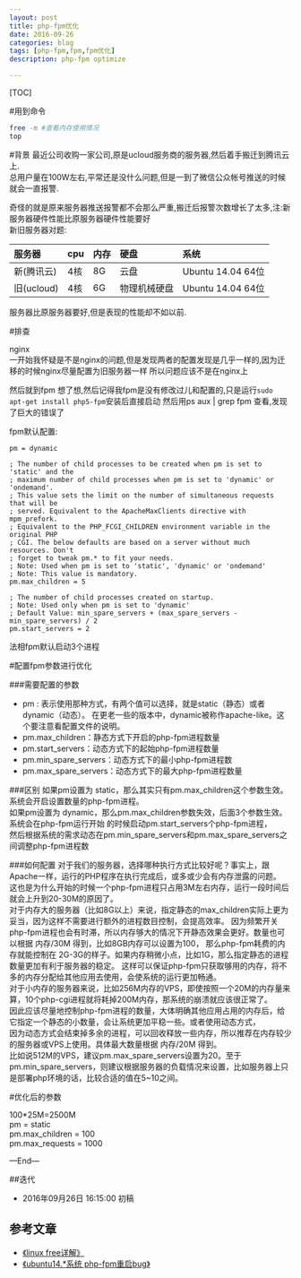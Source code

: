 ```yaml
---
layout: post
title: php-fpm优化
date: 2016-09-26
categories: blog
tags: [php-fpm,fpm,fpm优化]
description: php-fpm optimize

---
```



[TOC]

#用到命令
```bash
free -m #查看内存使用情况
top 
```

#背景
最近公司收购一家公司,原是ucloud服务商的服务器,然后着手搬迁到腾讯云上.  
总用户量在100W左右,平常还是没什么问题,但是一到了微信公众帐号推送的时候就会一直报警.

奇怪的就是原来服务器推送报警都不会那么严重,搬迁后报警次数增长了太多,注:新服务器硬件性能比原服务器硬件性能要好  
新旧服务器对题:


|服务器     | cpu  |内存 | 硬盘    |系统|
|:---      | :--- | :--| :--    |:--|
|新(腾讯云) | 4核   | 8G |  云盘   | Ubuntu 14.04 64位|
|旧(ucloud)| 4核   |6G  |物理机械硬盘|Ubuntu 14.04 64位|

服务器比原服务器要好,但是表现的性能却不如以前.

#排查

nginx  
一开始我怀疑是不是nginx的问题,但是发现两者的配置发现是几乎一样的,因为迁移的时候nginx尽量配置为旧服务器一样
所以问题应该不是在nginx上

然后就到fpm
想了想,然后记得我fpm是没有修改过儿和配置的,只是运行`sudo apt-get install php5-fpm`安装后直接启动
然后用ps aux | grep fpm 查看,发现了巨大的错误了

fpm默认配置:

```
pm = dynamic

; The number of child processes to be created when pm is set to 'static' and the
; maximum number of child processes when pm is set to 'dynamic' or 'ondemand'.
; This value sets the limit on the number of simultaneous requests that will be
; served. Equivalent to the ApacheMaxClients directive with mpm_prefork.
; Equivalent to the PHP_FCGI_CHILDREN environment variable in the original PHP
; CGI. The below defaults are based on a server without much resources. Don't
; forget to tweak pm.* to fit your needs.
; Note: Used when pm is set to 'static', 'dynamic' or 'ondemand'
; Note: This value is mandatory.
pm.max_children = 5

; The number of child processes created on startup.
; Note: Used only when pm is set to 'dynamic'
; Default Value: min_spare_servers + (max_spare_servers - min_spare_servers) / 2
pm.start_servers = 2

```

法相fpm默认启动3个进程

#配置fpm参数进行优化

###需要配置的参数

- pm : 表示使用那种方式，有两个值可以选择，就是static（静态）或者dynamic（动态）。
      在更老一些的版本中，dynamic被称作apache-like。这个要注意看配置文件的说明。
- pm.max_children：静态方式下开启的php-fpm进程数量
- pm.start_servers：动态方式下的起始php-fpm进程数量
- pm.min_spare_servers：动态方式下的最小php-fpm进程数
- pm.max_spare_servers：动态方式下的最大php-fpm进程数量

###区别
如果pm设置为 static，那么其实只有pm.max_children这个参数生效。系统会开启设置数量的php-fpm进程。  
如果pm设置为 dynamic，那么pm.max_children参数失效，后面3个参数生效。  
系统会在php-fpm运行开始 的时候启动pm.start_servers个php-fpm进程，  
然后根据系统的需求动态在pm.min_spare_servers和pm.max_spare_servers之间调整php-fpm进程数  

###如何配置
对于我们的服务器，选择哪种执行方式比较好呢？事实上，跟Apache一样，运行的PHP程序在执行完成后，或多或少会有内存泄露的问题。  
这也是为什么开始的时候一个php-fpm进程只占用3M左右内存，运行一段时间后就会上升到20-30M的原因了。  
对于内存大的服务器（比如8G以上）来说，指定静态的max_children实际上更为妥当，因为这样不需要进行额外的进程数目控制，会提高效率。 
因为频繁开关php-fpm进程也会有时滞，所以内存够大的情况下开静态效果会更好。数量也可以根据 内存/30M 得到，比如8GB内存可以设置为100， 
那么php-fpm耗费的内存就能控制在 2G-3G的样子。如果内存稍微小点，比如1G，那么指定静态的进程数量更加有利于服务器的稳定。 
这样可以保证php-fpm只获取够用的内存，将不多的内存分配给其他应用去使用，会使系统的运行更加畅通。  
对于小内存的服务器来说，比如256M内存的VPS，即使按照一个20M的内存量来算，10个php-cgi进程就将耗掉200M内存，那系统的崩溃就应该很正常了。  
因此应该尽量地控制php-fpm进程的数量，大体明确其他应用占用的内存后，给它指定一个静态的小数量，会让系统更加平稳一些。或者使用动态方式，  
因为动态方式会结束掉多余的进程，可以回收释放一些内存，所以推荐在内存较少的服务器或VPS上使用。具体最大数量根据 内存/20M 得到。  
比如说512M的VPS，建议pm.max_spare_servers设置为20。至于pm.min_spare_servers，则建议根据服务器的负载情况来设置，比如服务器上只是部署php环境的话，比较合适的值在5~10之间。  


#优化后的参数

100*25M=2500M  
pm = static  
pm.max_children = 100  
pm.max_requests = 1000  




—End—



##迭代


* 2016年09月26日 16:15:00 初稿

## 参考文章
- [《linux free详解》](http://hihozhou.github.io/blog/2016/09/25/linux-free.html)
- [《ubuntu14.*系统 php-fpm重启bug》](http://www.linuxidc.com/Linux/2016-07/133682.htm)
